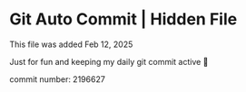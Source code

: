 # Git Auto Commit | Hidden File

This file was added Feb 12, 2025

Just for fun and keeping my daily git commit active 🤪

commit number: 2196627
